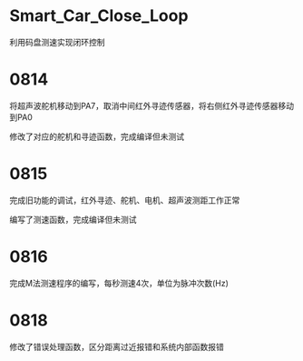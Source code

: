 # Smart_Car_Close_Loop
利用码盘测速实现闭环控制

# 0814
将超声波舵机移动到PA7，取消中间红外寻迹传感器，将右侧红外寻迹传感器移动到PA0

修改了对应的舵机和寻迹函数，完成编译但未测试

# 0815
完成旧功能的调试，红外寻迹、舵机、电机、超声波测距工作正常

编写了测速函数，完成编译但未测试

# 0816
完成M法测速程序的编写，每秒测速4次，单位为脉冲次数(Hz)

# 0818
修改了错误处理函数，区分距离过近报错和系统内部函数报错